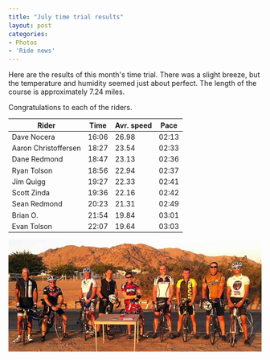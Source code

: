 ```yaml
---
title: "July time trial results"
layout: post
categories:
- Photos
- 'Ride news'
---
```


Here are the results of this month's time trial. There was a slight breeze, but the temperature and humidity seemed just about perfect. The length of the course is approximately 7.24 miles.

Congratulations to each of the riders.

| Rider | Time | Avr. speed | Pace |
|---|---|---|---|
| Dave Nocera | 16:06 | 26.98 | 02:13 |
| Aaron Christoffersen | 18:27 | 23.54 | 02:33 |
| Dane Redmond | 18:47 | 23.13 | 02:36 |
| Ryan Tolson | 18:56 | 22.94 | 02:37 |
| Jim Quigg | 19:27 | 22.33 | 02:41 |
| Scott Zinda | 19:36 | 22.16 | 02:42 |
| Sean Redmond | 20:23 | 21.31 | 02:49 |
| Brian O. | 21:54 | 19.84 | 03:01 |
| Evan Tolson | 22:07 | 19.64 | 03:03 |

![Victor Valley Velo time trial group](/assets/img/2011/07/26-time-trial.jpg)
